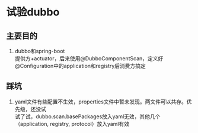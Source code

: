 # 试验dubbo

## 主要目的

1. dubbo和spring-boot  
提供方+actuator，后来使用@DubboComponentScan，定义好@Configuration中的application和registry后消费方搞定

## 踩坑

1. yaml文件有些配置不生效，properties文件中暂未发现。两文件可以共存。优先级，还没试  
试了试，dubbo.scan.basePackages放入yaml无效，其他几个（application, registry, protocol）放入yaml有效